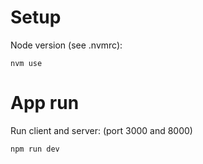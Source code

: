 # Setup

Node version (see .nvmrc):

```
nvm use
```

# App run

Run client and server: (port 3000 and 8000)

```
npm run dev
```
